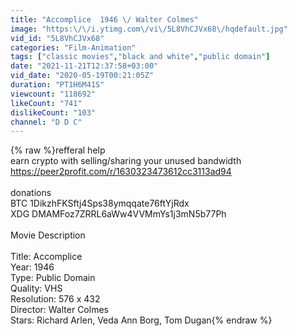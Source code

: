 ```yaml
---
title: "Accomplice  1946 \/ Walter Colmes"
image: "https:\/\/i.ytimg.com\/vi\/5L8VhCJVx68\/hqdefault.jpg"
vid_id: "5L8VhCJVx68"
categories: "Film-Animation"
tags: ["classic movies","black and white","public domain"]
date: "2021-11-21T12:37:58+03:00"
vid_date: "2020-05-19T00:21:05Z"
duration: "PT1H6M41S"
viewcount: "118692"
likeCount: "741"
dislikeCount: "103"
channel: "D D C"
---
```

{% raw %}refferal help<br />earn crypto with selling/sharing your unused bandwidth <a rel="nofollow" target="blank" href="https://peer2profit.com/r/1630323473612cc3113ad94">https://peer2profit.com/r/1630323473612cc3113ad94</a><br /><br />donations<br />BTC    1DikzhFKSftj4Sps38ymqqate76ftYjRdx<br />XDG    DMAMFoz7ZRRL6aWw4VVMmYs1j3mN5b77Ph<br /><br />Movie Description<br /><br />Title: Accomplice<br />Year: 1946<br />Type: Public Domain<br />Quality: VHS<br />Resolution: 576 x 432<br />Director: Walter Colmes<br />Stars: Richard Arlen, Veda Ann Borg, Tom Dugan{% endraw %}
